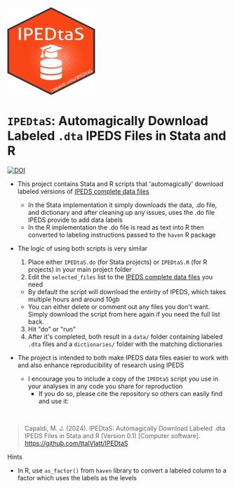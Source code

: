 <img src="Icon.png" width="200" height="200" />

# `IPEDtaS`: Automagically Download Labeled `.dta` IPEDS Files in Stata and R

[![DOI](https://zenodo.org/badge/DOI/10.5281/zenodo.13388847.svg)](https://doi.org/10.5281/zenodo.13388847)

- This project contains Stata and R scripts that 'automagically' download labeled versions of [IPEDS complete data files](https://nces.ed.gov/ipeds/datacenter/DataFiles.aspx)
  - In the Stata implementation it simply downloads the data, .do file, and dictionary and after cleaning up any issues, uses the .do file IPEDS provide to add data labels
  - In the R implementation the .do file is read as text into R then converted to labeling instructions passed to the `haven` R package


- The logic of using both scripts is very similar
  1. Place either `IPEDtaS.do` (for Stata projects) or `IPEDtaS.R` (for R projects) in your main project folder
  2. Edit the `selected_files` list to the [IPEDS complete data files](https://nces.ed.gov/ipeds/datacenter/DataFiles.aspx) you need
    - By default the script will download the entirity of IPEDS, which takes multiple hours and around 10gb
    - You can either delete or comment out any files you don't want. Simply download the script from here again if you need the full list back.
  3. Hit "do" or "run"
  4. After it's completed, both result in a `data/` folder containing labeled `.dta` files and a `dictionaries/` folder with the matching dictionaries
  
- The project is intended to both make IPEDS data files easier to work with and also enhance reproducibility of research using IPEDS
  - I encourage you to include a copy of the `IPEDtaS` script you use in your analyses in any code you share for reproduction
    - If you do so, please cite the repository so others can easily find and use it:
<br/>
  
  > Capaldi, M. J. (2024). IPEDtaS: Automagically Download Labeled .dta IPEDS Files in Stata and R (Version 0.1) [Computer software]. https://github.com/ttalVlatt/IPEDtaS
  
Hints
- In R, use `as_factor()` from `haven` library to convert a labeled column to a factor which uses the labels as the levels
